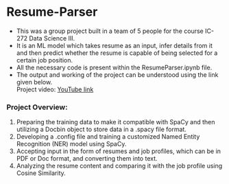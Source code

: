 # Resume-Parser
- This was a group project built in a team of 5 people for the course IC-272 Data Science III.  
- It is an ML model which takes resume as an input, infer details from it and then predict whether the resume is capable of being selected for a certain job position.  
- All the necessary code is present within the ResumeParser.ipynb file.
- The output and working of the project can be understood using the link given below.  
Project video: [YouTube link](https://www.youtube.com/watch?v=lIcSQqbD5C4)
### Project Overview:

1. Preparing the training data to make it compatible with SpaCy and then utilizing a Docbin object to store data in a .spacy file format.
2. Developing a .config file and training a customized Named Entity Recognition (NER) model using SpaCy.
3. Accepting input in the form of resumes and job profiles, which can be in PDF or Doc format, and converting them into text.
4. Analyzing the resume content and comparing it with the job profile using Cosine Similarity.

